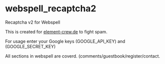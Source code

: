 # webspell_recaptcha2
Recaptcha v2 for Webspell

This is created for [element-crew.de](https://www.element-crew.de) to fight spam.

For usage enter your Google keys (GOOGLE_API_KEY) and (GOOGLE_SECRET_KEY)

All sections in webspell are coverd.
(comments/guestbook/register/contact.

